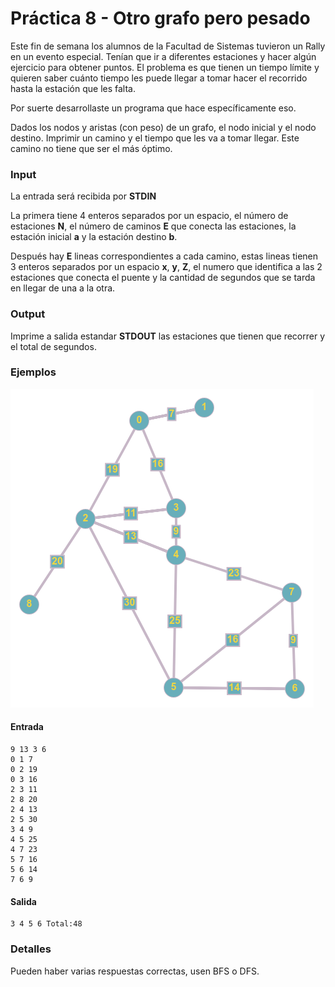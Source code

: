 # Práctica 8 - Otro grafo pero pesado

Este fin de semana los alumnos de la Facultad de Sistemas tuvieron un Rally en un evento especial. Tenían que ir a diferentes estaciones y hacer algún ejercicio para obtener puntos. El problema es que tienen un tiempo límite y quieren saber cuánto tiempo les puede llegar a tomar hacer el recorrido hasta la estación que les falta.

Por suerte desarrollaste un programa que hace específicamente eso.

Dados los nodos y aristas (con peso) de un grafo, el nodo inicial y el nodo destino. Imprimir un camino y el tiempo que les va a tomar llegar. Este camino no tiene que ser el más óptimo.

### Input

La entrada será recibida por **STDIN**

La primera tiene 4 enteros separados por un espacio, el número de estaciones **N**, el número de caminos **E** que conecta las estaciones, la estación inicial **a** y la estación destino **b**.

Después hay **E** lineas correspondientes a cada camino, estas lineas tienen 3 enteros separados por un espacio **x**, **y**, **Z**, el numero que identifica a las 2 estaciones que conecta el puente y la cantidad de segundos que se tarda en llegar de una a la otra.

### Output

Imprime a salida estandar **STDOUT** las estaciones que tienen que recorrer y el total de segundos.

### Ejemplos

![grafo](grafo.png)

#### Entrada
```
9 13 3 6
0 1 7
0 2 19
0 3 16
2 3 11
2 8 20
2 4 13
2 5 30
3 4 9
4 5 25
4 7 23
5 7 16
5 6 14
7 6 9
```
#### Salida

```
3 4 5 6 Total:48
```

### Detalles
Pueden haber varias respuestas correctas, usen BFS o DFS.